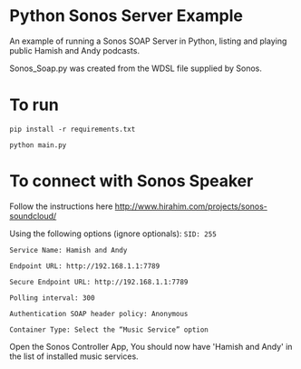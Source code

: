 # Python Sonos Server Example
An example of running a Sonos SOAP Server in Python, listing and playing public Hamish and Andy podcasts.

Sonos_Soap.py was created from the WDSL file supplied by Sonos.

# To run

```pip install -r requirements.txt```

```python main.py```

# To connect with Sonos Speaker
Follow the instructions here http://www.hirahim.com/projects/sonos-soundcloud/

Using the following options (ignore optionals):
```SID: 255```

```Service Name: Hamish and Andy```

```Endpoint URL: http://192.168.1.1:7789```

```Secure Endpoint URL: http://192.168.1.1:7789```

```Polling interval: 300```

```Authentication SOAP header policy: Anonymous```

```Container Type: Select the “Music Service” option```

Open the Sonos Controller App, You should now have 'Hamish and Andy' in the list of installed music services.
